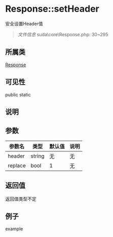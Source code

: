 # Response::setHeader
安全设置Header值
> *文件信息* suda\core\Response.php: 30~295
## 所属类 

[Response](../Response.md)

## 可见性

  public  static
## 说明



## 参数

| 参数名 | 类型 | 默认值 | 说明 |
|--------|-----|-------|-------|
| header |  string | 无 | 无 |
| replace |  bool | 1 | 无 |

## 返回值
返回值类型不定

## 例子

example